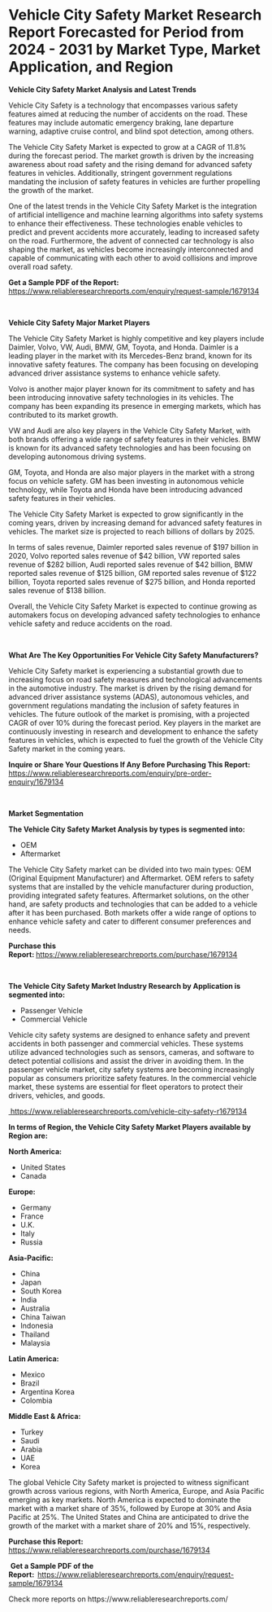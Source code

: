 <p><h1>Vehicle City Safety Market Research Report Forecasted for Period from 2024 -  2031 by Market Type, Market Application, and Region</h1></p><p><strong>Vehicle City Safety Market Analysis and Latest Trends</strong></p>
<p><p>Vehicle City Safety is a technology that encompasses various safety features aimed at reducing the number of accidents on the road. These features may include automatic emergency braking, lane departure warning, adaptive cruise control, and blind spot detection, among others.</p><p>The Vehicle City Safety Market is expected to grow at a CAGR of 11.8% during the forecast period. The market growth is driven by the increasing awareness about road safety and the rising demand for advanced safety features in vehicles. Additionally, stringent government regulations mandating the inclusion of safety features in vehicles are further propelling the growth of the market.</p><p>One of the latest trends in the Vehicle City Safety Market is the integration of artificial intelligence and machine learning algorithms into safety systems to enhance their effectiveness. These technologies enable vehicles to predict and prevent accidents more accurately, leading to increased safety on the road. Furthermore, the advent of connected car technology is also shaping the market, as vehicles become increasingly interconnected and capable of communicating with each other to avoid collisions and improve overall road safety.</p></p>
<p><strong>Get a Sample PDF of the Report:&nbsp;</strong> <a href="https://www.reliableresearchreports.com/enquiry/request-sample/1679134">https://www.reliableresearchreports.com/enquiry/request-sample/1679134</a></p>
<p>&nbsp;</p>
<p><strong>Vehicle City Safety Major Market Players</strong></p>
<p><p>The Vehicle City Safety Market is highly competitive and key players include Daimler, Volvo, VW, Audi, BMW, GM, Toyota, and Honda. Daimler is a leading player in the market with its Mercedes-Benz brand, known for its innovative safety features. The company has been focusing on developing advanced driver assistance systems to enhance vehicle safety. </p><p>Volvo is another major player known for its commitment to safety and has been introducing innovative safety technologies in its vehicles. The company has been expanding its presence in emerging markets, which has contributed to its market growth.</p><p>VW and Audi are also key players in the Vehicle City Safety Market, with both brands offering a wide range of safety features in their vehicles. BMW is known for its advanced safety technologies and has been focusing on developing autonomous driving systems.</p><p>GM, Toyota, and Honda are also major players in the market with a strong focus on vehicle safety. GM has been investing in autonomous vehicle technology, while Toyota and Honda have been introducing advanced safety features in their vehicles.</p><p>The Vehicle City Safety Market is expected to grow significantly in the coming years, driven by increasing demand for advanced safety features in vehicles. The market size is projected to reach billions of dollars by 2025. </p><p>In terms of sales revenue, Daimler reported sales revenue of $197 billion in 2020, Volvo reported sales revenue of $42 billion, VW reported sales revenue of $282 billion, Audi reported sales revenue of $42 billion, BMW reported sales revenue of $125 billion, GM reported sales revenue of $122 billion, Toyota reported sales revenue of $275 billion, and Honda reported sales revenue of $138 billion. </p><p>Overall, the Vehicle City Safety Market is expected to continue growing as automakers focus on developing advanced safety technologies to enhance vehicle safety and reduce accidents on the road.</p></p>
<p>&nbsp;</p>
<p><strong>What Are The Key Opportunities For Vehicle City Safety Manufacturers?</strong></p>
<p><p>Vehicle City Safety market is experiencing a substantial growth due to increasing focus on road safety measures and technological advancements in the automotive industry. The market is driven by the rising demand for advanced driver assistance systems (ADAS), autonomous vehicles, and government regulations mandating the inclusion of safety features in vehicles. The future outlook of the market is promising, with a projected CAGR of over 10% during the forecast period. Key players in the market are continuously investing in research and development to enhance the safety features in vehicles, which is expected to fuel the growth of the Vehicle City Safety market in the coming years.</p></p>
<p><strong>Inquire or Share Your Questions If Any Before Purchasing This Report:</strong> <a href="https://www.reliableresearchreports.com/enquiry/pre-order-enquiry/1679134">https://www.reliableresearchreports.com/enquiry/pre-order-enquiry/1679134</a></p>
<p>&nbsp;</p>
<p><strong>Market Segmentation</strong></p>
<p><strong>The Vehicle City Safety Market Analysis by types is segmented into:</strong></p>
<p><ul><li>OEM</li><li>Aftermarket</li></ul></p>
<p><p>The Vehicle City Safety market can be divided into two main types: OEM (Original Equipment Manufacturer) and Aftermarket. OEM refers to safety systems that are installed by the vehicle manufacturer during production, providing integrated safety features. Aftermarket solutions, on the other hand, are safety products and technologies that can be added to a vehicle after it has been purchased. Both markets offer a wide range of options to enhance vehicle safety and cater to different consumer preferences and needs.</p></p>
<p><strong>Purchase this Report:&nbsp;</strong><a href="https://www.reliableresearchreports.com/purchase/1679134">https://www.reliableresearchreports.com/purchase/1679134</a></p>
<p>&nbsp;</p>
<p><strong>The Vehicle City Safety Market Industry Research by Application is segmented into:</strong></p>
<p><ul><li>Passenger Vehicle</li><li>Commercial Vehicle</li></ul></p>
<p><p>Vehicle city safety systems are designed to enhance safety and prevent accidents in both passenger and commercial vehicles. These systems utilize advanced technologies such as sensors, cameras, and software to detect potential collisions and assist the driver in avoiding them. In the passenger vehicle market, city safety systems are becoming increasingly popular as consumers prioritize safety features. In the commercial vehicle market, these systems are essential for fleet operators to protect their drivers, vehicles, and goods.</p></p>
<p><a href="https://www.reliableresearchreports.com/vehicle-city-safety-r1679134">&nbsp;https://www.reliableresearchreports.com/vehicle-city-safety-r1679134</a></p>
<p><strong>In terms of Region, the Vehicle City Safety Market Players available by Region are:</strong></p>
<p>
    <p> <strong> North America: </strong>
        <ul>
            <li>United States</li>
            <li>Canada</li>
        </ul>
        </p> 
    <p> <strong> Europe: </strong>
        <ul>
            <li>Germany</li>
            <li>France</li>
            <li>U.K.</li>
            <li>Italy</li>
            <li>Russia</li>
        </ul>
        </p> 
    <p> <strong> Asia-Pacific: </strong>
        <ul>
            <li>China</li>
            <li>Japan</li>
            <li>South Korea</li>
            <li>India</li>
            <li>Australia</li>
            <li>China Taiwan</li>
            <li>Indonesia</li>
            <li>Thailand</li>
            <li>Malaysia</li>
        </ul>
        </p> 
    <p> <strong> Latin America: </strong>
        <ul>
            <li>Mexico</li>
            <li>Brazil</li>
            <li>Argentina Korea</li>
            <li>Colombia</li>
        </ul>
        </p> 
    <p> <strong> Middle East & Africa: </strong>
        <ul>
            <li>Turkey</li>
            <li>Saudi</li>
            <li>Arabia</li>
            <li>UAE</li>
            <li>Korea</li>
        </ul>
    </p>
    </p>
<p><p>The global Vehicle City Safety market is projected to witness significant growth across various regions, with North America, Europe, and Asia Pacific emerging as key markets. North America is expected to dominate the market with a market share of 35%, followed by Europe at 30% and Asia Pacific at 25%. The United States and China are anticipated to drive the growth of the market with a market share of 20% and 15%, respectively.</p></p>
<p><strong>Purchase this Report: </strong><a href="https://www.reliableresearchreports.com/purchase/1679134">https://www.reliableresearchreports.com/purchase/1679134</a></p>
<p>&nbsp;<strong>Get a Sample PDF of the Report:&nbsp;&nbsp;</strong><a href="https://www.reliableresearchreports.com/enquiry/request-sample/1679134">https://www.reliableresearchreports.com/enquiry/request-sample/1679134</a></p>
<p><strong></strong></p>
<p>Check more reports on https://www.reliableresearchreports.com/</p>